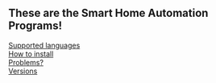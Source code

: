 ## These are the Smart Home Automation Programs!
[Supported languages](https://github.com/Agent-Husky/OC-Smart-Home/wiki/Supported-languages) <br>
[How to install](https://github.com/Agent-Husky/OC-Smart-Home/wiki/How-to-install) <br>
[Problems?](https://github.com/Agent-Husky/OC-Smart-Home/wiki/Problems%3F) <br>
[Versions](https://github.com/Agent-Husky/OC-Smart-Home/wiki/Changelog)
